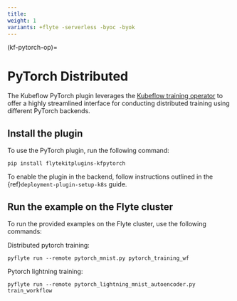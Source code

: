 ```yaml
---
title:
weight: 1
variants: +flyte -serverless -byoc -byok
---
```


(kf-pytorch-op)=

# PyTorch Distributed



The Kubeflow PyTorch plugin leverages the [Kubeflow training operator](https://github.com/kubeflow/training-operator)
to offer a highly streamlined interface for conducting distributed training using different PyTorch backends.

## Install the plugin

To use the PyTorch plugin, run the following command:

```
pip install flytekitplugins-kfpytorch
```

To enable the plugin in the backend, follow instructions outlined in the {ref}`deployment-plugin-setup-k8s` guide.

## Run the example on the Flyte cluster

To run the provided examples on the Flyte cluster, use the following commands:

Distributed pytorch training:

```
pyflyte run --remote pytorch_mnist.py pytorch_training_wf
```

Pytorch lightning training:

```
pyflyte run --remote pytorch_lightning_mnist_autoencoder.py train_workflow
```


